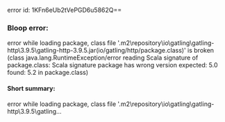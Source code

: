 error id: 1KFn6eUb2tVePGD6u5862Q==
### Bloop error:

error while loading package, class file '<HOME>\.m2\repository\io\gatling\gatling-http\3.9.5\gatling-http-3.9.5.jar(io/gatling/http/package.class)' is broken
(class java.lang.RuntimeException/error reading Scala signature of package.class: Scala signature package has wrong version
 expected: 5.0
 found: 5.2 in package.class)
#### Short summary: 

error while loading package, class file '<HOME>\.m2\repository\io\gatling\gatling-http\3.9.5\gatling...